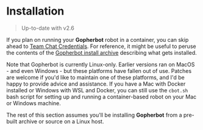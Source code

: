 # Installation

> Up-to-date with v2.6

If you plan on running your **Gopherbot** robot in a container, you can skip ahead to [Team Chat Credentials](/botsetup/credentials.html). For reference, it might be useful to peruse the contents of the [Gopherbot install archive](/appendices/InstallArchive.html) describing what gets installed.

Note that Gopherbot is currently Linux-only. Earlier versions ran on MacOS - and even Windows - but these platforms have fallen out of use. Patches are welcome if you'd like to maintain one of these platforms, and I'd be happy to provide advice and assistance. If you have a Mac with Docker installed or Windows with WSL and Docker, you can still use the `cbot.sh` bash script for setting up and running a container-based robot on your Mac or Windows machine.

The rest of this section assumes you'll be installing **Gopherbot** from a pre-built archive or source on a Linux host.